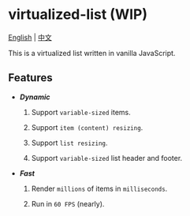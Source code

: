 # virtualized-list (WIP)

[English](README.md) | [中文](README.zh-CN.md)

This is a virtualized list written in vanilla JavaScript.

## Features

- ***Dynamic***

    1. Support `variable-sized` items.

    1. Support `item (content) resizing`.

    1. Support `list resizing`.

    1. Support `variable-sized` list header and footer.

- ***Fast***

    1. Render `millions` of items in `milliseconds`.

    1. Run in `60 FPS` (nearly).
